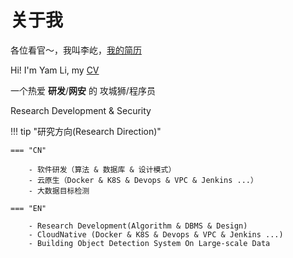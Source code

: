 # 关于我

各位看官～，我叫李屹，[我的简历](/assets/pdf/yamlee.pdf)

Hi! I'm Yam Li, my [CV](/assets/pdf/yamlee.pdf)

一个热爱 **研发**/**网安** 的 攻城狮/程序员

Research Development & Security

!!! tip "研究方向(Research Direction)"
    
    === "CN"

        - 软件研发（算法 & 数据库 & 设计模式）
        - 云原生（Docker & K8S & Devops & VPC & Jenkins ...）
        - 大数据目标检测

    === "EN"

        - Research Development(Algorithm & DBMS & Design)
        - CloudNative (Docker & K8S & Devops & VPC & Jenkins ...)
        - Building Object Detection System On Large-scale Data







